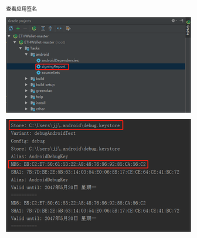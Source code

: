 查看应用签名

![](/assets/Android/android_signing_report.png)

![](/assets/Android/android_signing_res.png)

